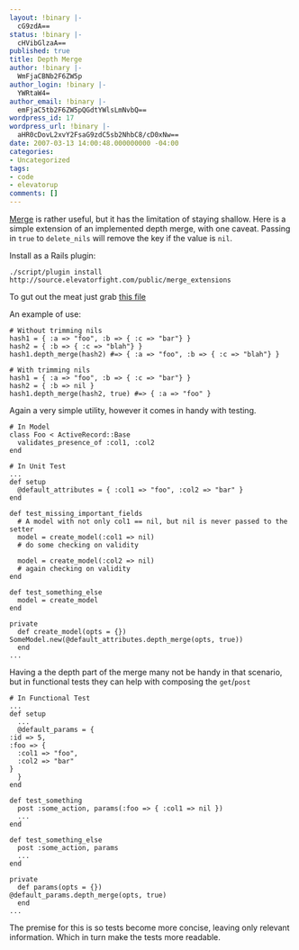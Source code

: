 ```yaml
---
layout: !binary |-
  cG9zdA==
status: !binary |-
  cHVibGlzaA==
published: true
title: Depth Merge
author: !binary |-
  WmFjaCBNb2F6ZW5p
author_login: !binary |-
  YWRtaW4=
author_email: !binary |-
  emFjaC5tb2F6ZW5pQGdtYWlsLmNvbQ==
wordpress_id: 17
wordpress_url: !binary |-
  aHR0cDovL2xvY2FsaG9zdC5sb2NhbC8/cD0xNw==
date: 2007-03-13 14:00:48.000000000 -04:00
categories:
- Uncategorized
tags:
- code
- elevatorup
comments: []
---
```

[Merge](http://www.ruby-doc.org/core/classes/Hash.html#M002908) is rather useful, but it has the limitation of staying shallow. Here is a simple extension of an implemented depth merge, with one caveat. Passing in `true` to `delete_nils` will remove the key if the value is `nil`.

Install as a Rails plugin:

    ./script/plugin install http://source.elevatorfight.com/public/merge_extensions


To gut out the meat just grab [this file](http://source.elevatorfight.com/public/merge_extensions/lib/merge_extensions.rb)

An example of use:

    # Without trimming nils
    hash1 = { :a => "foo", :b => { :c => "bar"} }
    hash2 = { :b => { :c => "blah"} }
    hash1.depth_merge(hash2) #=> { :a => "foo", :b => { :c => "blah"} }

    # With trimming nils
    hash1 = { :a => "foo", :b => { :c => "bar"} }
    hash2 = { :b => nil }
    hash1.depth_merge(hash2, true) #=> { :a => "foo" }

Again a very simple utility, however it comes in handy with testing.

    # In Model
    class Foo < ActiveRecord::Base
      validates_presence_of :col1, :col2
    end

    # In Unit Test
    ...
    def setup
      @default_attributes = { :col1 => "foo", :col2 => "bar" }
    end

    def test_missing_important_fields
      # A model with not only col1 == nil, but nil is never passed to the setter
      model = create_model(:col1 => nil)
      # do some checking on validity

      model = create_model(:col2 => nil)
      # again checking on validity
    end

    def test_something_else
      model = create_model
    end

    private
      def create_model(opts = {})
	SomeModel.new(@default_attributes.depth_merge(opts, true))
      end
    ...


Having a the depth part of the merge many not be handy in that scenario, but in functional tests they can help with composing the `get`/`post`

    # In Functional Test
    ...
    def setup
      ...
      @default_params = {
	:id => 5,
	:foo => {
	  :col1 => "foo",
	  :col2 => "bar"
	}
      }
    end

    def test_something
      post :some_action, params(:foo => { :col1 => nil })
      ...
    end

    def test_something_else
      post :some_action, params
      ...
    end

    private
      def params(opts = {})
	@default_params.depth_merge(opts, true)
      end
    ...


The premise for this is so tests become more concise, leaving only relevant information. Which in turn make the tests more readable.
